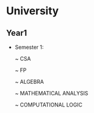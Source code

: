 # University

## Year1
  * Semester 1:
 
    ~ CSA
    
    ~ FP
    
    ~ ALGEBRA
    
    ~ MATHEMATICAL ANALYSIS
    
    ~ COMPUTATIONAL LOGIC
    
